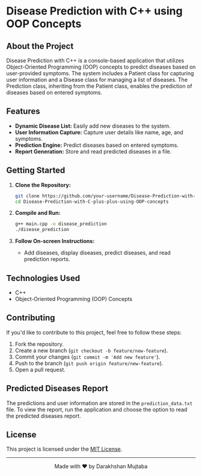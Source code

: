 # Disease Prediction with C++ using OOP Concepts


## About the Project

Disease Prediction with C++ is a console-based application that utilizes Object-Oriented Programming (OOP) concepts to predict diseases based on user-provided symptoms. The system includes a Patient class for capturing user information and a Disease class for managing a list of diseases. The Prediction class, inheriting from the Patient class, enables the prediction of diseases based on entered symptoms.

## Features

- **Dynamic Disease List:** Easily add new diseases to the system.
- **User Information Capture:** Capture user details like name, age, and symptoms.
- **Prediction Engine:** Predict diseases based on entered symptoms.
- **Report Generation:** Store and read predicted diseases in a file.

## Getting Started

1. **Clone the Repository:**

    ```bash
    git clone https://github.com/your-username/Disease-Prediction-with-C-plus-plus-using-OOP-concepts.git
    cd Disease-Prediction-with-C-plus-plus-using-OOP-concepts
    ```

2. **Compile and Run:**

    ```bash
    g++ main.cpp -o disease_prediction
    ./disease_prediction
    ```

3. **Follow On-screen Instructions:**

    - Add diseases, display diseases, predict diseases, and read prediction reports.

## Technologies Used

- C++
- Object-Oriented Programming (OOP) Concepts

## Contributing

If you'd like to contribute to this project, feel free to follow these steps:

1. Fork the repository.
2. Create a new branch (`git checkout -b feature/new-feature`).
3. Commit your changes (`git commit -m 'Add new feature'`).
4. Push to the branch (`git push origin feature/new-feature`).
5. Open a pull request.

## Predicted Diseases Report

The predictions and user information are stored in the `prediction_data.txt` file. To view the report, run the application and choose the option to read the predicted diseases report.

## License

This project is licensed under the [MIT License](LICENSE).

---

<p align="center">
  Made with ❤️ by Darakhshan Mujtaba
</p>
